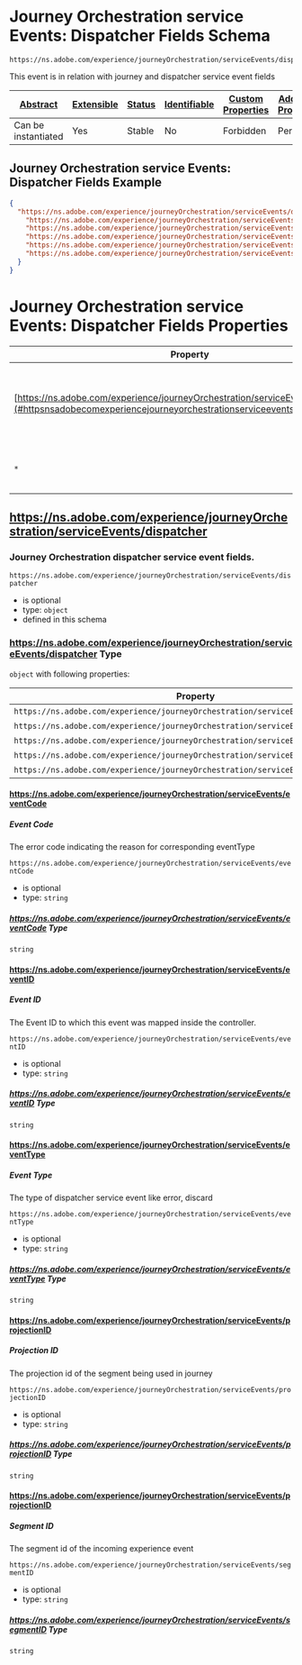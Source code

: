 
# Journey Orchestration service Events: Dispatcher Fields Schema

```
https://ns.adobe.com/experience/journeyOrchestration/serviceEvents/dispatcher
```

This event is in relation with journey and dispatcher service event fields

| [Abstract](../../../../abstract.md) | [Extensible](../../../../extensions.md) | [Status](../../../../status.md) | [Identifiable](../../../../id.md) | [Custom Properties](../../../../extensions.md) | [Additional Properties](../../../../extensions.md) | Defined In |
|-------------------------------------|-----------------------------------------|---------------------------------|-----------------------------------|------------------------------------------------|----------------------------------------------------|------------|
| Can be instantiated | Yes | Stable | No | Forbidden | Permitted | [adobe/experience/journeyOrchestration/journeyOrchestrationServiceEventsDispatcher.schema.json](adobe/experience/journeyOrchestration/journeyOrchestrationServiceEventsDispatcher.schema.json) |

## Journey Orchestration service Events: Dispatcher Fields Example
```json
{
  "https://ns.adobe.com/experience/journeyOrchestration/serviceEvents/dispatcher": {
    "https://ns.adobe.com/experience/journeyOrchestration/serviceEvents/eventID": "f3485959-0a9e-4004-82d9-f11bd6c4585b",
    "https://ns.adobe.com/experience/journeyOrchestration/serviceEvents/projectionID": "f3485959-0a9e-4004-82d9-f11bd6c4585b",
    "https://ns.adobe.com/experience/journeyOrchestration/serviceEvents/eventType": "error",
    "https://ns.adobe.com/experience/journeyOrchestration/serviceEvents/eventCode": "ERROR_SERVICE_INTERNAL",
    "https://ns.adobe.com/experience/journeyOrchestration/serviceEvents/segmentID": "f3485959-0a9e-4004-82d9-f11bd6c4585b"
  }
}
```

# Journey Orchestration service Events: Dispatcher Fields Properties

| Property | Type | Required | Defined by |
|----------|------|----------|------------|
| [https://ns.adobe.com/experience/journeyOrchestration/serviceEvents/dispatcher](#httpsnsadobecomexperiencejourneyorchestrationserviceeventsdispatcher) | `object` | Optional | Journey Orchestration service Events: Dispatcher Fields (this schema) |
| `*` | any | Additional | this schema *allows* additional properties |

## https://ns.adobe.com/experience/journeyOrchestration/serviceEvents/dispatcher
### Journey Orchestration dispatcher service event fields.

`https://ns.adobe.com/experience/journeyOrchestration/serviceEvents/dispatcher`
* is optional
* type: `object`
* defined in this schema

### https://ns.adobe.com/experience/journeyOrchestration/serviceEvents/dispatcher Type


`object` with following properties:


| Property | Type | Required |
|----------|------|----------|
| `https://ns.adobe.com/experience/journeyOrchestration/serviceEvents/eventCode`| string | Optional |
| `https://ns.adobe.com/experience/journeyOrchestration/serviceEvents/eventID`| string | Optional |
| `https://ns.adobe.com/experience/journeyOrchestration/serviceEvents/eventType`| string | Optional |
| `https://ns.adobe.com/experience/journeyOrchestration/serviceEvents/projectionID`| string | Optional |
| `https://ns.adobe.com/experience/journeyOrchestration/serviceEvents/segmentID`| string | Optional |



#### https://ns.adobe.com/experience/journeyOrchestration/serviceEvents/eventCode
##### Event Code

The error code indicating the reason for corresponding eventType

`https://ns.adobe.com/experience/journeyOrchestration/serviceEvents/eventCode`
* is optional
* type: `string`

##### https://ns.adobe.com/experience/journeyOrchestration/serviceEvents/eventCode Type


`string`








#### https://ns.adobe.com/experience/journeyOrchestration/serviceEvents/eventID
##### Event ID

The Event ID to which this event was mapped inside the controller.

`https://ns.adobe.com/experience/journeyOrchestration/serviceEvents/eventID`
* is optional
* type: `string`

##### https://ns.adobe.com/experience/journeyOrchestration/serviceEvents/eventID Type


`string`








#### https://ns.adobe.com/experience/journeyOrchestration/serviceEvents/eventType
##### Event Type

The type of dispatcher service event like error, discard

`https://ns.adobe.com/experience/journeyOrchestration/serviceEvents/eventType`
* is optional
* type: `string`

##### https://ns.adobe.com/experience/journeyOrchestration/serviceEvents/eventType Type


`string`








#### https://ns.adobe.com/experience/journeyOrchestration/serviceEvents/projectionID
##### Projection ID

The projection id of the segment being used in journey

`https://ns.adobe.com/experience/journeyOrchestration/serviceEvents/projectionID`
* is optional
* type: `string`

##### https://ns.adobe.com/experience/journeyOrchestration/serviceEvents/projectionID Type


`string`




#### https://ns.adobe.com/experience/journeyOrchestration/serviceEvents/projectionID
##### Segment ID

The segment id of the incoming experience event

`https://ns.adobe.com/experience/journeyOrchestration/serviceEvents/segmentID`
* is optional
* type: `string`

##### https://ns.adobe.com/experience/journeyOrchestration/serviceEvents/segmentID Type


`string`











